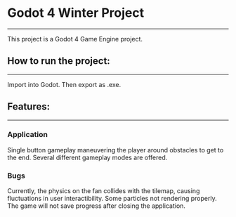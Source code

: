 # Godot 4 Winter Project
---
This project is a Godot 4 Game Engine project.
## How to run the project:
---
Import into Godot. Then export as .exe.
## Features:
---
### Application
Single button gameplay maneuvering the player around obstacles to get to the end. Several different gameplay modes are offered.
### Bugs
Currently, the physics on the fan collides with the tilemap, causing fluctuations in user interactibility.
Some particles not rendering properly.
The game will not save progress after closing the application.
